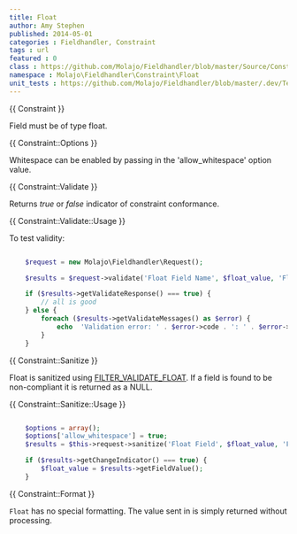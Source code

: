 ```yaml
---
title: Float
author: Amy Stephen
published: 2014-05-01
categories : Fieldhandler, Constraint
tags : url
featured : 0
class : https://github.com/Molajo/Fieldhandler/blob/master/Source/Constraint/Float.php
namespace : Molajo\Fieldhandler\Constraint\Float
unit_tests : https://github.com/Molajo/Fieldhandler/blob/master/.dev/Tests/FloatTest.php
---
```


{{ Constraint }}

Field must be of type float.

{{ Constraint::Options }}

Whitespace can be enabled by passing in the 'allow_whitespace' option value.

{{ Constraint::Validate }}

Returns *true* or *false* indicator of constraint conformance.

{{ Constraint::Validate::Usage }}

To test validity:

```php

    $request = new Molajo\Fieldhandler\Request();

    $results = $request->validate('Float Field Name', $float_value, 'Float');

    if ($results->getValidateResponse() === true) {
        // all is good
    } else {
        foreach ($results->getValidateMessages() as $error) {
            echo  'Validation error: ' . $error->code . ': ' . $error->message . '\n';
        }
    }

```

{{ Constraint::Sanitize }}

Float is sanitized using [FILTER_VALIDATE_FLOAT](http://www.php.net/manual/en/filter.filters.validate.php).
If a field is found to be non-compliant it is returned as a NULL.

{{ Constraint::Sanitize::Usage }}

```php

    $options = array();
    $options['allow_whitespace'] = true;
    $results = $this->request->sanitize('Float Field', $float_value, 'Float', $options);

    if ($results->getChangeIndicator() === true) {
        $float_value = $results->getFieldValue();
    }

```

{{ Constraint::Format }}

`Float` has no special formatting. The value sent in is simply returned without processing.
